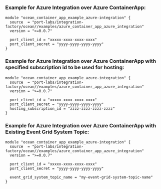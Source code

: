 ### Example for Azure Integration over Azure ContainerApp:

```hcl
module "ocean_container_app_example_azure-integration" {
  source  = "port-labs/integration-factory/ocean//examples/azure_container_app_azure_integration"
  version = ">=0.0.7"
  
  port_client_id = "xxxxx-xxxx-xxxx-xxxx"
  port_client_secret = "yyyy-yyyy-yyyy-yyyy"
}
```

### Example for Azure Integration over Azure ContainerApp with specified subscription id to be used for hosting:

```hcl
module "ocean_container_app_example_azure-integration" {
  source  = "port-labs/integration-factory/ocean//examples/azure_container_app_azure_integration"
  version = ">=0.0.7"
  
  port_client_id = "xxxxx-xxxx-xxxx-xxxx"
  port_client_secret = "yyyy-yyyy-yyyy-yyyy"
  hosting_subscription_id = "zzzz-zzzz-zzzz-zzzz"
}
```

### Example for Azure Integration over Azure ContainerApp with Existing Event Grid System Topic:

```hcl
module "ocean_container_app_example_azure-integration" {
  source  = "port-labs/integration-factory/ocean//examples/azure_container_app_azure_integration"
  version = ">=0.0.7"
  
  port_client_id = "xxxxx-xxxx-xxxx-xxxx"
  port_client_secret = "yyyy-yyyy-yyyy-yyyy"
  
  event_grid_system_topic_name = "my-event-grid-system-topic-name"
}
```
